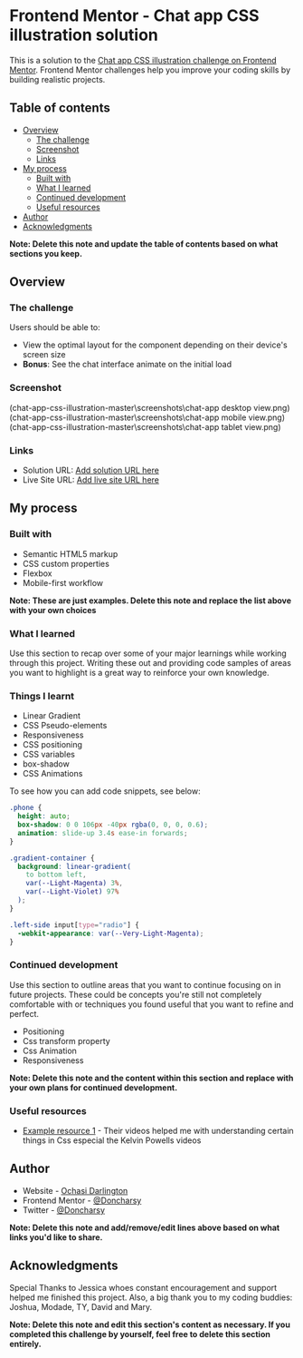 # Frontend Mentor - Chat app CSS illustration solution

This is a solution to the [Chat app CSS illustration challenge on Frontend Mentor](https://www.frontendmentor.io/challenges/chat-app-css-illustration-O5auMkFqY). Frontend Mentor challenges help you improve your coding skills by building realistic projects.

## Table of contents

- [Overview](#overview)
  - [The challenge](#the-challenge)
  - [Screenshot](#screenshot)
  - [Links](#links)
- [My process](#my-process)
  - [Built with](#built-with)
  - [What I learned](#what-i-learned)
  - [Continued development](#continued-development)
  - [Useful resources](#useful-resources)
- [Author](#author)
- [Acknowledgments](#acknowledgments)

**Note: Delete this note and update the table of contents based on what sections you keep.**

## Overview

### The challenge

Users should be able to:

- View the optimal layout for the component depending on their device's screen size
- **Bonus**: See the chat interface animate on the initial load

### Screenshot

(chat-app-css-illustration-master\screenshots\chat-app desktop view.png)
(chat-app-css-illustration-master\screenshots\chat-app mobile view.png)
(chat-app-css-illustration-master\screenshots\chat-app tablet view.png)

### Links

- Solution URL: [Add solution URL here](https://your-solution-url.com)
- Live Site URL: [Add live site URL here](https://your-live-site-url.com)

## My process

### Built with

- Semantic HTML5 markup
- CSS custom properties
- Flexbox
- Mobile-first workflow

**Note: These are just examples. Delete this note and replace the list above with your own choices**

### What I learned

Use this section to recap over some of your major learnings while working through this project. Writing these out and providing code samples of areas you want to highlight is a great way to reinforce your own knowledge.

### Things I learnt

- Linear Gradient
- CSS Pseudo-elements
- Responsiveness
- CSS positioning
- CSS variables
- box-shadow
- CSS Animations

To see how you can add code snippets, see below:

```css
.phone {
  height: auto;
  box-shadow: 0 0 106px -40px rgba(0, 0, 0, 0.6);
  animation: slide-up 3.4s ease-in forwards;
}

.gradient-container {
  background: linear-gradient(
    to bottom left,
    var(--Light-Magenta) 3%,
    var(--Light-Violet) 97%
  );
}

.left-side input[type="radio"] {
  -webkit-appearance: var(--Very-Light-Magenta);
}
```

### Continued development

Use this section to outline areas that you want to continue focusing on in future projects. These could be concepts you're still not completely comfortable with or techniques you found useful that you want to refine and perfect.

- Positioning
- Css transform property
- Css Animation
- Responsiveness

**Note: Delete this note and the content within this section and replace with your own plans for continued development.**

### Useful resources

- [Example resource 1](https://www.youtube/freecodecamp.com) - Their videos helped me with understanding certain things in Css especial the Kelvin Powells videos

## Author

- Website - [Ochasi Darlington](https://personal-site-stable-seven.vercel.app/index.html)
- Frontend Mentor - [@Doncharsy](https://www.frontendmentor.io/profile/Doncharsy)
- Twitter - [@Doncharsy](https://www.twitter.com/@Doncharsy_San)

**Note: Delete this note and add/remove/edit lines above based on what links you'd like to share.**

## Acknowledgments

Special Thanks to Jessica whoes constant encouragement and support helped me finished this project. Also, a big thank you to my coding buddies: Joshua, Modade, TY, David and Mary.

**Note: Delete this note and edit this section's content as necessary. If you completed this challenge by yourself, feel free to delete this section entirely.**
